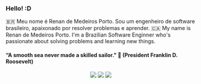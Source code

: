 ### Hello!  :D

🇧🇷 Meu nome é Renan de Medeiros Porto. Sou um engenheiro de software brasileiro, apaixonado por resolver problemas e aprender.
🇨🇦 My name is Renan de Medeiros Porto. I'm a Brazilian Software Enginner who's passionate about solving problems and learning new things.

#### “A smooth sea never made a skilled sailor." 🧠 (President Franklin D. Roosevelt)


<div style="display: inline_block" align="center">
   <a href="https://www.linkedin.com/in/renan-de-medeiros-porto/" target="_blank"><img src="https://img.shields.io/badge/-LinkedIn-%230077B5?style=for-the-badge&logo=linkedin&logoColor=white" target="_blank"></a> 
   <a href = "mailto:renan.porto1099@gmail.com"><img src="https://img.shields.io/badge/-Gmail-%23333?style=for-the-badge&logo=gmail&logoColor=white" target="_blank"></a>
  <a href="https://instagram.com/rmp.renan" target="_blank"><img src="https://img.shields.io/badge/-Instagram-%23E4405F?style=for-the-badge&logo=instagram&logoColor=white" target="_blank"></a>
</div>
